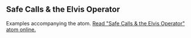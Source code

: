 ## Safe Calls & the Elvis Operator

Examples accompanying the atom.
[Read "Safe Calls & the Elvis Operator" atom online.](https://stepik.org/lesson/107300/step/1)
